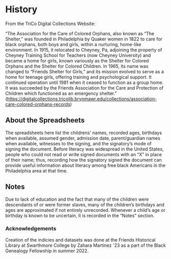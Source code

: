 # History

From the TriCo Digital Collections Website: 

“The Association for the Care of Colored Orphans, also known as “The Shelter,” was founded in Philadelphia by Quaker women in 1822 to care for black orphans, both boys and girls, within a nurturing, home-like environment. In 1915, it relocated to Cheyney, Pa, adjoining the property of Cheyney Training School for Teachers (now Cheyney University) and became a home for girls, known variously as the Shelter for Colored Orphans and the Shelter for Colored Children. In 1965, its name was changed to “Friends Shelter for Girls,” and its mission evolved to serve as a home for teenage girls, offering training and psychological support. It continued operation until 1981 when it ceased to function as a group home. It was succeeded by the Friends Association for the Care and Protection of Children which functioned as an emergency shelter.”
(https://digitalcollections.tricolib.brynmawr.edu/collections/association-care-colored-orphans-records)

## About the Spreadsheets

The spreadsheets here list the childrens' names, recorded ages, birthdays when available, assumed gender, admission date, parent/guardian names when available,  witnesses to the signing, and the signatory’s mode of signing the document. Before literacy was widespread in the United States, people who could not read or write signed documents with an “X” in place of their name; thus, recording how the signatory signed the document can provide useful information about literacy among free black Americans in the Philadelphia area at that time. 

## Notes

Due to lack of education and the fact that many of the children were descendants of or were former slaves, many of the children’s birthdays and ages are approximated if not entirely unrecorded. Whenever a child’s age or birthday is known to be uncertain, it is recorded in the “Notes” section.

### Acknowledgements

Creation of the indicies and datasets was done at the Friends Historical Library at Swarthmore College by Zahara Martinez '23 as a part of the Black Genealogy Fellowship in summer 2022.
